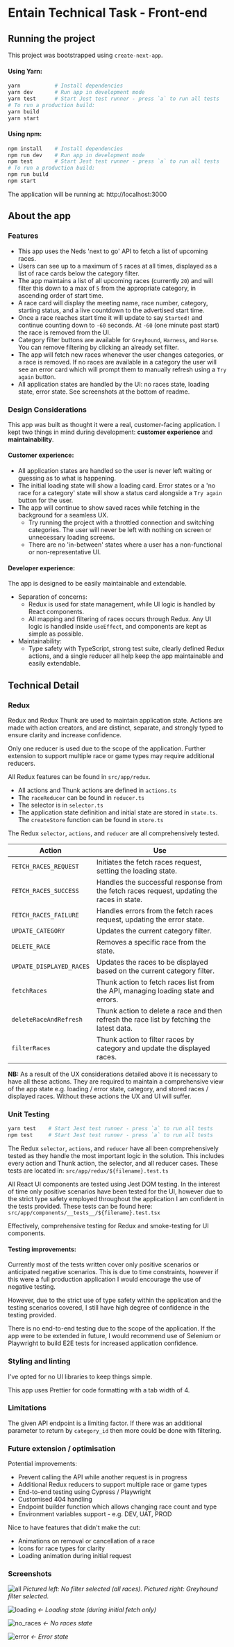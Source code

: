# Entain Technical Task - Front-end

## Running the project

This project was bootstrapped using `create-next-app`.

#### Using Yarn:

```python
yarn           # Install dependencies
yarn dev       # Run app in development mode
yarn test      # Start Jest test runner - press `a` to run all tests
# To run a production build:
yarn build
yarn start
```

#### Using npm:

```python
npm install    # Install dependencies
npm run dev    # Run app in development mode
npm test       # Start Jest test runner - press `a` to run all tests
# To run a production build:
npm run build
npm start
```

The application will be running at: http://localhost:3000

## About the app

### Features

-   This app uses the Neds 'next to go' API to fetch a list of upcoming races.
-   Users can see up to a maximum of `5` races at all times, displayed as a list of race cards below the category filter.
-   The app maintains a list of all upcoming races (currently `20`) and will filter this down to a max of `5` from the appropriate category, in ascending order of start time.
-   A race card will display the meeting name, race number, category, starting status, and a live countdown to the advertised start time.
-   Once a race reaches start time it will update to say `Started!` and continue counting down to `-60` seconds. At `-60` (one minute past start) the race is removed from the UI.
-   Category filter buttons are available for `Greyhound`, `Harness`, and `Horse`. You can remove filtering by clicking an already set filter.
-   The app will fetch new races whenever the user changes categories, or a race is removed. If no races are available in a category the user will see an error card which will prompt them to manually refresh using a `Try again` button.
-   All application states are handled by the UI: no races state, loading state, error state. See screenshots at the bottom of readme.

### Design Considerations

This app was built as thought it were a real, customer-facing application. I kept two things in mind during development: **customer experience** and **maintainability**.

#### Customer experience:

-   All application states are handled so the user is never left waiting or guessing as to what is happening.
-   The initial loading state will show a loading card. Error states or a 'no race for a category' state will show a status card alongside a `Try again` button for the user.
-   The app will continue to show saved races while fetching in the background for a seamless UX.
    -   Try running the project with a throttled connection and switching categories. The user will never be left with nothing on screen or unnecessary loading screens.
    -   There are no 'in-between' states where a user has a non-functional or non-representative UI.

#### Developer experience:

The app is designed to be easily maintainable and extendable.

-   Separation of concerns:
    -   Redux is used for state management, while UI logic is handled by React components.
    -   All mapping and filtering of races occurs through Redux. Any UI logic is handled inside `useEffect`, and components are kept as simple as possible.
-   Maintainability:
    -   Type safety with TypeScript, strong test suite, clearly defined Redux actions, and a single reducer all help keep the app maintainable and easily extendable.

## Technical Detail

### Redux

Redux and Redux Thunk are used to maintain application state. Actions are made with action creators, and are distinct, separate, and strongly typed to ensure clarity and increase confidence.

Only one reducer is used due to the scope of the application. Further extension to support multiple race or game types may require additional reducers.

All Redux features can be found in `src/app/redux`.

-   All actions and Thunk actions are defined in `actions.ts`
-   The `raceReducer` can be found in `reducer.ts`
-   The selector is in `selector.ts`
-   The application state definition and initial state are stored in `state.ts`. The `createStore` function can be found in `store.ts`

The Redux `selector`, `actions`, and `reducer` are all comprehensively tested.

| Action                   | Use                                                                                        |
| ------------------------ | ------------------------------------------------------------------------------------------ |
| `FETCH_RACES_REQUEST`    | Initiates the fetch races request, setting the loading state.                              |
| `FETCH_RACES_SUCCESS`    | Handles the successful response from the fetch races request, updating the races in state. |
| `FETCH_RACES_FAILURE`    | Handles errors from the fetch races request, updating the error state.                     |
| `UPDATE_CATEGORY`        | Updates the current category filter.                                                       |
| `DELETE_RACE`            | Removes a specific race from the state.                                                    |
| `UPDATE_DISPLAYED_RACES` | Updates the races to be displayed based on the current category filter.                    |
| `fetchRaces`             | Thunk action to fetch races list from the API, managing loading state and errors.          |
| `deleteRaceAndRefresh`   | Thunk action to delete a race and then refresh the race list by fetching the latest data.  |
| `filterRaces`            | Thunk action to filter races by category and update the displayed races.                   |

**NB:** As a result of the UX considerations detailed above it is necessary to have all these actions. They are required to maintain a comprehensive view of the app state e.g. loading / error state, category, and stored races / displayed races. Without these actions the UX and UI will suffer.

### Unit Testing

```bash
yarn test    # Start Jest test runner - press `a` to run all tests
npm test     # Start Jest test runner - press `a` to run all tests
```

The Redux `selector`, `actions`, and `reducer` have all been comprehensively tested as they handle the most important logic in the solution. This includes every action and Thunk action, the selector, and all reducer cases. These tests are located in: `src/app/redux/${filename}.test.ts`

All React UI components are tested using Jest DOM testing. In the interest of time only positive scenarios have been tested for the UI, however due to the strict type safety employed throughout the application I am confident in the tests provided. These tests can be found here: `src/app/components/__tests__/${filename}.test.tsx`

Effectively, comprehensive testing for Redux and smoke-testing for UI components.

#### Testing improvements:

Currently most of the tests written cover only positive scenarios or anticipated negative scenarios. This is due to time constraints, however if this were a full production application I would encourage the use of negative testing.

However, due to the strict use of type safety within the application and the testing scenarios covered, I still have high degree of confidence in the testing provided.

There is no end-to-end testing due to the scope of the application. If the app were to be extended in future, I would recommend use of Selenium or Playwright to build E2E tests for increased application confidence.

### Styling and linting

I've opted for no UI libraries to keep things simple.

This app uses Prettier for code formatting with a tab width of 4.

### Limitations

The given API endpoint is a limiting factor. If there was an additional parameter to return by `category_id` then more could be done with filtering.

### Future extension / optimisation

Potential improvements:

-   Prevent calling the API while another request is in progress
-   Additional Redux reducers to support multiple race or game types
-   End-to-end testing using Cypress / Playwright
-   Customised 404 handling
-   Endpoint builder function which allows changing race count and type
-   Environment variables support - e.g. DEV, UAT, PROD

Nice to have features that didn't make the cut:

-   Animations on removal or cancellation of a race
-   Icons for race types for clarity
-   Loading animation during initial request

### Screenshots

![all](https://github.com/user-attachments/assets/5d712b46-4e33-4479-9efb-04225aa0d5a7)
_Pictured left: No filter selected (all races). Pictured right: Greyhound filter selected._

![loading](https://github.com/user-attachments/assets/eadfd596-c848-446e-ad6c-be0fa6793f54)
_<- Loading state (during initial fetch only)_

![no_races](https://github.com/user-attachments/assets/f6188fd3-b938-4b33-bd1a-1dc672a5811e)
_<- No races state_

![error](https://github.com/user-attachments/assets/1ae8b766-aa45-4fe7-b60b-48aace62e0db)
_<- Error state_
